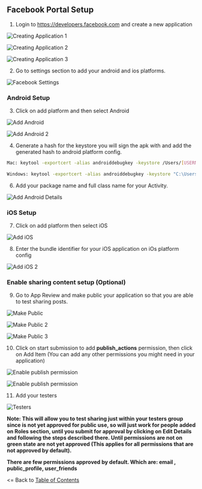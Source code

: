 ## Facebook Portal Setup

1. Login to https://developers.facebook.com and create a new application

![Creating Application 1](https://github.com/CrossGeeks/FacebookClientPlugin/blob/develop/images/create-fb-app.jpg?raw=true)

![Creating Application 2](https://github.com/CrossGeeks/FacebookClientPlugin/blob/develop/images/create-fb-app-2.jpg?raw=true)

![Creating Application 3](https://github.com/CrossGeeks/FacebookClientPlugin/blob/develop/images/fb-app-start.png?raw=true)

2. Go to settings section to add your android and ios platforms.

![Facebook Settings](https://github.com/CrossGeeks/FacebookClientPlugin/blob/develop/images/fb-app-settings.png)


### Android Setup

3. Click on add platform and then select Android


![Add Android](https://github.com/CrossGeeks/FacebookClientPlugin/blob/develop/images/create-android-app.png?raw=true)

![Add Android 2](https://github.com/CrossGeeks/FacebookClientPlugin/blob/develop/images/create-android-app-2.png?raw=true)

4. Generate a hash for the keystore you will sign the apk with and add the generated hash to android platform config.

```bash
Mac: keytool -exportcert -alias androiddebugkey -keystore /Users/[USERNAME]]/.local/share/Xamarin/Mono\ for\ Android/debug.keystore | openssl sha1 -binary | openssl base64
 
Windows: keytool -exportcert -alias androiddebugkey -keystore "C:\Users\[USERNAME]\AppData\Local\Xamarin\Mono for Android\debug.keystore" | openssl sha1 -binary | openssl base64
```

6. Add your package name and full class name for your Activity.

![Add Android  Details](https://github.com/CrossGeeks/FacebookClientPlugin/blob/develop/images/create-android-app-details.png?raw=true)


### iOS Setup

7. Click on add platform then select iOS

![Add iOS](https://github.com/CrossGeeks/FacebookClientPlugin/blob/develop/images/create-ios-app.png?raw=true)

8. Enter the bundle identifier for your iOS application on iOs platform config

![Add iOS 2](https://github.com/CrossGeeks/FacebookClientPlugin/blob/develop/images/create-ios-app-2.png?raw=true)

### Enable sharing content setup (Optional)

9. Go to App Review and make public your application so that you are able to test sharing posts.

![Make Public](https://github.com/CrossGeeks/FacebookClientPlugin/blob/develop/images/fb-app-make-public.png)

![Make Public 2](https://github.com/CrossGeeks/FacebookClientPlugin/blob/develop/images/fb-app-make-ublic-2.png?raw=true)

![Make Public 3](https://github.com/CrossGeeks/FacebookClientPlugin/blob/develop/images/fb-app-make-ublic-3.png?raw=true)

10. Click on start submission to add **publish_actions** permission, then click on Add Item (You can add any other permissions you might need in your application)

![Enable publish permission](https://github.com/CrossGeeks/FacebookClientPlugin/blob/develop/images/publish_actions_permission.png?raw=true)

![Enable publish permission](https://github.com/CrossGeeks/FacebookClientPlugin/blob/develop/images/publish_actions_permission_2.png?raw=true)

11. Add your testers

![Testers](https://github.com/CrossGeeks/FacebookClientPlugin/blob/develop/images/testers.png?raw=true)

**Note: This will allow you to test sharing just within your testers group since is not yet approved for public use, so will just work for people added on Roles section, until you submit for approval by clicking on Edit Details and following the steps described there. Until permissions are not on green state are not yet approved (This applies for all permissions that are not approved by default).**

**There are few permissions approved by default. Which are: email , public_profile, user_friends**







<= Back to [Table of Contents](../README.md)
